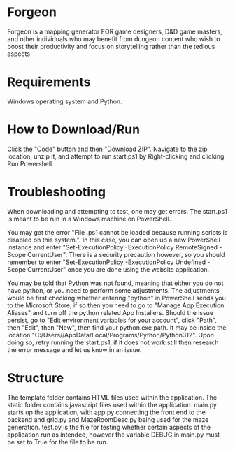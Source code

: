 # Forgeon
Forgeon is a mapping generator FOR game designers, D&amp;D game masters, and other individuals who may benefit from dungeon content who wish to boost their productivity and focus on storytelling rather than the tedious aspects

# Requirements
Windows operating system and Python.

# How to Download/Run
Click the "Code" button and then "Download ZIP".
Navigate to the zip location, unzip it, and attempt to run start.ps1 by Right-clicking and clicking Run Powershell.

# Troubleshooting
When downloading and attempting to test, one may get errors. The start.ps1 is meant to be run in a Windows machine on PowerShell.

You may get the error "File .ps1 cannot be loaded because running scripts is disabled on this system.". In this case, you can open up a new PowerShell instance and enter "Set-ExecutionPolicy -ExecutionPolicy RemoteSigned -Scope CurrentUser". There is a security precaution however, so you should remember to enter "Set-ExecutionPolicy -ExecutionPolicy Undefined -Scope CurrentUser" once you are done using the website application.

You may be told that Python was not found, meaning that either you do not have python, or you need to perform some adjustments. The adjustments would be first checking whether entering "python" in PowerShell sends you to the Microsoft Store, if so then you need to go to "Manage App Execution Aliases" and turn off the python related App Installers. Should the issue persist, go to "Edit environment variables for your account", click "Path", then "Edit", then "New", then find your python.exe path. It may be inside the location "C:/Users//AppData/Local/Programs/Python/Python312". Upon doing so, retry running the start.ps1, if it does not work still then research the error message and let us know in an issue.

# Structure
The template folder contains HTML files used within the application.
The static folder contains javascript files used within the application.
main.py starts up the application, with app.py connecting the front end to the backend and grid.py and MazeRoomDesc.py being used for the maze generation.  test.py is the file for testing whether certain aspects of the application run as intended, however the variable DEBUG in main.py must be set to True for the file to be run.